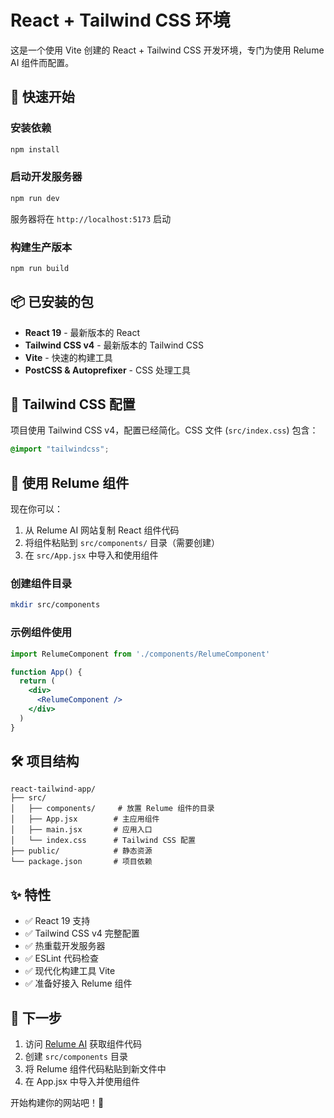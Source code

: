 # React + Tailwind CSS 环境

这是一个使用 Vite 创建的 React + Tailwind CSS 开发环境，专门为使用 Relume AI 组件而配置。

## 🚀 快速开始

### 安装依赖
```bash
npm install
```

### 启动开发服务器
```bash
npm run dev
```

服务器将在 `http://localhost:5173` 启动

### 构建生产版本
```bash
npm run build
```

## 📦 已安装的包

- **React 19** - 最新版本的 React
- **Tailwind CSS v4** - 最新版本的 Tailwind CSS
- **Vite** - 快速的构建工具
- **PostCSS & Autoprefixer** - CSS 处理工具

## 🎨 Tailwind CSS 配置

项目使用 Tailwind CSS v4，配置已经简化。CSS 文件 (`src/index.css`) 包含：

```css
@import "tailwindcss";
```

## 📝 使用 Relume 组件

现在你可以：

1. 从 Relume AI 网站复制 React 组件代码
2. 将组件粘贴到 `src/components/` 目录（需要创建）
3. 在 `src/App.jsx` 中导入和使用组件

### 创建组件目录
```bash
mkdir src/components
```

### 示例组件使用
```jsx
import RelumeComponent from './components/RelumeComponent'

function App() {
  return (
    <div>
      <RelumeComponent />
    </div>
  )
}
```

## 🛠️ 项目结构

```
react-tailwind-app/
├── src/
│   ├── components/     # 放置 Relume 组件的目录
│   ├── App.jsx        # 主应用组件
│   ├── main.jsx       # 应用入口
│   └── index.css      # Tailwind CSS 配置
├── public/            # 静态资源
└── package.json       # 项目依赖
```

## ✨ 特性

- ✅ React 19 支持
- ✅ Tailwind CSS v4 完整配置
- ✅ 热重载开发服务器
- ✅ ESLint 代码检查
- ✅ 现代化构建工具 Vite
- ✅ 准备好接入 Relume 组件

## 🎯 下一步

1. 访问 [Relume AI](https://relume.io/) 获取组件代码
2. 创建 `src/components` 目录
3. 将 Relume 组件代码粘贴到新文件中
4. 在 App.jsx 中导入并使用组件

开始构建你的网站吧！🚀